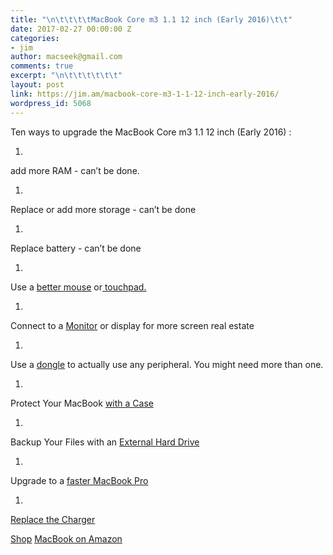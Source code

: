 ```yaml
---
title: "\n\t\t\t\tMacBook Core m3 1.1 12 inch (Early 2016)\t\t"
date: 2017-02-27 00:00:00 Z
categories:
- jim
author: macseek@gmail.com
comments: true
excerpt: "\n\t\t\t\t\t\t"
layout: post
link: https://jim.am/macbook-core-m3-1-1-12-inch-early-2016/
wordpress_id: 5068
---
```


Ten ways to upgrade the MacBook Core m3 1.1 12 inch (Early 2016) :






  1. 



add more RAM - can’t be done.






  1. 



Replace or add  more storage - can’t be done






  1. 



Replace battery - can’t be done






  1. 



Use a [better mouse](http://amzn.to/2lKet5j)  or[ touchpad. ](http://amzn.to/2mtsMcX)






  1. 



Connect to a [Monitor](http://amzn.to/2lekLXw) or display for more screen real estate






  1. 



Use a [dongle](http://amzn.to/2mAo5NN) to actually use any peripheral. You might need more than one.






  1. 



Protect Your MacBook [with a Case](http://amzn.to/2lKqd81)






  1. 



Backup Your Files with an [External Hard Drive](http://amzn.to/2mAoboq)






  1. 



Upgrade to a [faster MacBook Pro](http://amzn.to/2mADBcl)






  1. 



[Replace the Charger](http://amzn.to/2mknfsi)




[Shop](http://amzn.to/2lVoJIx) [ MacBook on Amazon](http://amzn.to/2lVoJIx)


		
